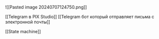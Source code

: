 
![[Pasted image 20240707124750.png]]


[[Telegram в PIX Studio]]
[[Telegram бот который отправляет письма с электронной почты]]

[[State machine]]